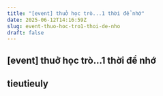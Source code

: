 ```yaml
---
title: "[event] thuở học trò...1 thời để nhớ"
date: 2025-06-12T14:16:59Z
slug: event-thuo-hoc-tro1-thoi-de-nho
draft: false
---
```


## [event] thuở học trò...1 thời để nhớ

## tieutieuly


